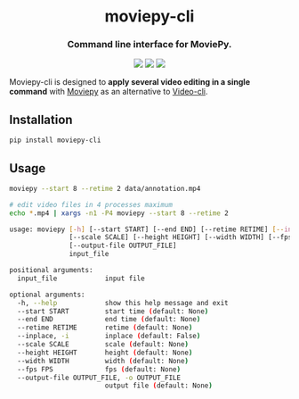 <div align="center">
  <h1>moviepy-cli</h1>
  <h3>Command line interface for MoviePy.</h3>
  <a href="https://pypi.python.org/pypi/moviepy-cli"><img src="https://img.shields.io/pypi/v/moviepy-cli.svg"></a>
  <a href="https://pypi.org/project/moviepy-cli"><img src="https://img.shields.io/pypi/pyversions/moviepy-cli.svg"></a>
  <a href="https://github.com/wkentaro/moviepy-cli/actions"><img src="https://github.com/wkentaro/moviepy-cli/workflows/ci/badge.svg"></a>
</div>

Moviepy-cli is designed to **apply several video editing in a single command**
with [Moviepy](https://github.com/Zulko/moviepy) as an alternative to [Video-cli](https://github.com/wkentaro/video-cli).

## Installation

```bash
pip install moviepy-cli
```

## Usage

```bash
moviepy --start 8 --retime 2 data/annotation.mp4

# edit video files in 4 processes maximum
echo *.mp4 | xargs -n1 -P4 moviepy --start 8 --retime 2
```

```bash
usage: moviepy [-h] [--start START] [--end END] [--retime RETIME] [--inplace]
               [--scale SCALE] [--height HEIGHT] [--width WIDTH] [--fps FPS]
               [--output-file OUTPUT_FILE]
               input_file

positional arguments:
  input_file            input file

optional arguments:
  -h, --help            show this help message and exit
  --start START         start time (default: None)
  --end END             end time (default: None)
  --retime RETIME       retime (default: None)
  --inplace, -i         inplace (default: False)
  --scale SCALE         scale (default: None)
  --height HEIGHT       height (default: None)
  --width WIDTH         width (default: None)
  --fps FPS             fps (default: None)
  --output-file OUTPUT_FILE, -o OUTPUT_FILE
                        output file (default: None)
```
